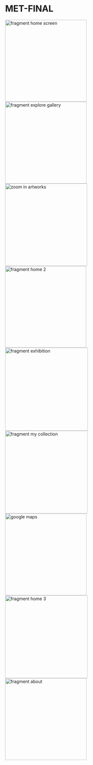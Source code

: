 # MET-FINAL
<img width="263" alt="fragment home screen" src="https://user-images.githubusercontent.com/110381412/206261500-c15b6f96-9263-48c6-a4d8-329bc39c2ab4.png">
<img width="263" alt="fragment explore gallery" src="https://user-images.githubusercontent.com/110381412/206261528-242faf7b-17a8-43a6-b9bf-e336c06b1e0a.png">
<img width="265" alt="zoom in artworks" src="https://user-images.githubusercontent.com/110381412/206261541-784ff710-54a7-48d1-b833-177202a830f4.png">
<img width="262" alt="fragment home 2" src="https://user-images.githubusercontent.com/110381412/206262760-d0250567-1176-4706-a4a1-81ea6d32eb25.png">
<img width="267" alt="fragment exhibition" src="https://user-images.githubusercontent.com/110381412/206261570-3adf7f66-a317-44ee-b974-de9f8cdd3c30.png">
<img width="266" alt="fragment my collection" src="https://user-images.githubusercontent.com/110381412/206261584-c3deb958-94eb-4644-9195-f50492496eee.png">
<img width="263" alt="google maps" src="https://user-images.githubusercontent.com/110381412/206262634-7cc97493-a748-4939-98cd-b62dfbad431f.png">
<img width="266" alt="fragment home 3" src="https://user-images.githubusercontent.com/110381412/206262785-1e42c126-aaff-4f1d-8e09-9a8998738b7f.png">
<img width="263" alt="fragment about" src="https://user-images.githubusercontent.com/110381412/206262805-3ef1de98-f6d2-4760-830c-eeb0b37dab9e.png">
